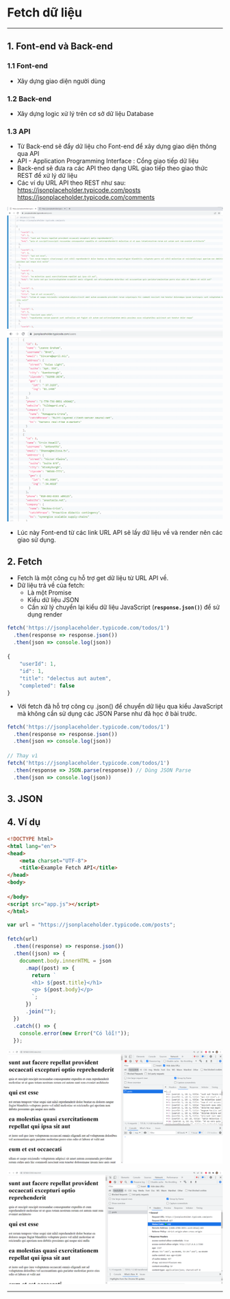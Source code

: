 # Fetch dữ liệu

---
## 1. Font-end và Back-end
### 1.1 Font-end
- Xây dựng giao diện người dùng

### 1.2 Back-end
- Xây dựng logic xử lý trên cơ sở dữ liệu Database

### 1.3 API
- Từ Back-end sẽ đẩy dữ liệu cho Font-end để xây dựng giao diện thông qua API
- API - Application Programming Interface : Cổng giao tiếp dữ liệu
- Back-end sẽ đưa ra các API theo dạng URL giao tiếp theo giao thức REST để xử lý dữ liệu
- Các ví dụ URL API theo REST như sau: 
https://jsonplaceholder.typicode.com/posts
https://jsonplaceholder.typicode.com/comments

![URL API](./images/001.png 'posts')
![URL API](./images/002.png 'comments')
- Lúc này Font-end từ các link URL API sẽ lấy dữ liệu về và render nên các giao sử dụng.
## 2. Fetch
- Fetch là một công cụ hỗ trợ get dữ liệu từ URL API về.
- Dữ liệu trả về của fetch:
    - Là một Promise
    - Kiểu dữ liệu JSON
    - Cần xử lý chuyển lại kiểu dữ liệu JavaScript (**`response.json()`**) để sử dụng render

```js
fetch('https://jsonplaceholder.typicode.com/todos/1')
  .then(response => response.json())
  .then(json => console.log(json))

{
	"userId": 1,
	"id": 1,
	"title": "delectus aut autem",
	"completed": false
}
```
- Với fetch đã hỗ trợ công cụ .json() để chuyển dữ liệu qua kiểu JavaScript mà không cần sử dụng các JSON Parse như đã học ở bài trước.
```js
fetch('https://jsonplaceholder.typicode.com/todos/1')
  .then(response => response.json())
  .then(json => console.log(json))

// Thay vì
fetch('https://jsonplaceholder.typicode.com/todos/1')
  .then(response => JSON.parse(response)) // Dùng JSON Parse
  .then(json => console.log(json))
```
## 3. JSON

## 4. Ví dụ

```html
<!DOCTYPE html>
<html lang="en">
<head>
    <meta charset="UTF-8">
    <title>Example Fetch API</title>
</head>
<body>
    
</body>
<script src="app.js"></script>
</html>
```
```js
var url = "https://jsonplaceholder.typicode.com/posts";

fetch(url)
  .then((response) => response.json())
  .then((json) => {
    document.body.innerHTML = json
      .map((post) => {
        return `
        <h1> ${post.title}</h1>
        <p> ${post.body}</p>
        `;
      })
      .join("");
  })
  .catch(() => {
    console.error(new Error("Có lỗi!"));
  });


```
![URL API](./images/003.png 'posts')

![URL API](./images/004.png 'posts')

---